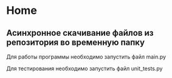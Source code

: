# Home 
## Асинхронное скачивание файлов из репозитория во временную папку

Для работы программы необходимо запустить файл main.py 


Для тестирования необходимо запустить файл  unit_tests.py
